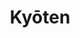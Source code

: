 ---
layout: place
title: Kyōten
permalink: /illinois/chicago/kyoten.html
stateAbbr: IL
stateName: Illinois
cityName: Chicago
seo:
  type: restaurant
  links: http://kyotenchicago.com/
place_id: ChIJqbhk96bTD4gR4wJOg2blQYE
photos:
  - name: >-
      places/ChIJqbhk96bTD4gR4wJOg2blQYE/photos/AeeoHcKDjMjvtJ5xzw0pldPO7QrmDJuPuSmKTVoydb0B3GFT6KX-cx5S7RPgdVIi4tSj-O1XUPtuYMmSjBK8QWILLWnb95g7kA55mey7Rea8DVWjAJva38n6IOb5VdAMpWxMOco6tJ84oRFBp8uLfrC2zpstqzD8FI0M8TgQn0iqUAEHJEFLceO61y8eVG3Ds-cPBGedBaeRyUZ1V0rUIfWjb86lfajn8f3Uqb4P5FR8RG0eVLDgENRPq16cxGzhhNZCG45WNTBvIwJgJ3s9a3aKhc6_5ObzLGFkdpkoV7mTcd3imDzLxwXBM5phVrfMJhfTvInTaAR63ddVckgOedh0QDt6kMUhPTiIfpHxa0CpTDacAI6ItBcDoE_gUAAmarOI5WvqhJWxo89S9K7AP5oVjHjvZpfEIamj1fsbLbXGpmAFDA
    widthPx: 4032
    heightPx: 3024
    authorAttributions:
      - displayName: Joe Graf
        uri: https://maps.google.com/maps/contrib/113972936401181364702
        photoUri: >-
          https://lh3.googleusercontent.com/a-/ALV-UjUxS8_3kKtn_SGfYRj5bq5UOYAhvBuO8f0geg20DSjPQV_skZ7V=s100-p-k-no-mo
    flagContentUri: >-
      https://www.google.com/local/imagery/report/?cb_client=maps_api_places.places_api&image_key=!1e10!2sCIHM0ogKEICAgIDnueiedw&hl=en-US
    googleMapsUri: >-
      https://www.google.com/maps/place//data=!3m4!1e2!3m2!1sCIHM0ogKEICAgIDnueiedw!2e10!4m2!3m1!1s0x880fd3a6f764b8a9:0x8141e566834e02e3
  - name: >-
      places/ChIJqbhk96bTD4gR4wJOg2blQYE/photos/AeeoHcKXeTDny8xWOyaNP9nrsagNiUsGEDpa1ggL2ZfXv1-jQEgZQ127pv_xcKZ5PlgaDiRAuxQOmlirFKB6EycvDBNkwzepEPK2KrnaJmr_8nMWfGHNzh9pVe3z7SARuiz_vo4YHKu4JuBK-DUrd9GP8R64Ll2lcFBOSRyQEOiUw6VJvH0IVhbfupr4jXsG4uRMsKleQ7IUhALgP8K3OnA8CdkNQL9oU2YFXDrItZbTN_musPesVK-qkHGisMZ68Ck2DG4J7J53biM8_DpZwUy7RlI5oKcyuAl2UrOhZBjvoybzRA
    widthPx: 1280
    heightPx: 960
    authorAttributions:
      - displayName: Kyōten
        uri: https://maps.google.com/maps/contrib/111014479974171948105
        photoUri: >-
          https://lh3.googleusercontent.com/a-/ALV-UjXqX-etS7rwKeKplFUEQi3wjm-EAHVHUasHWWia5litDtacJyc=s100-p-k-no-mo
    flagContentUri: >-
      https://www.google.com/local/imagery/report/?cb_client=maps_api_places.places_api&image_key=!1e10!2sAF1QipNN0-hfY4eqRNFapueCsBY4_5RzYeDS-3YDxRal&hl=en-US
    googleMapsUri: >-
      https://www.google.com/maps/place//data=!3m4!1e2!3m2!1sAF1QipNN0-hfY4eqRNFapueCsBY4_5RzYeDS-3YDxRal!2e10!4m2!3m1!1s0x880fd3a6f764b8a9:0x8141e566834e02e3
  - name: >-
      places/ChIJqbhk96bTD4gR4wJOg2blQYE/photos/AeeoHcLfjknvLNCRu4VfSheKIJ_X0Bkyl0Wsa5p5rPWozCimpGvaf66L4lHG0a1YV6QtYpJ7MgSBzkVHdxKZhfnLRLFK1-TofM2_DS6hRSu9bPnj4hu4YFIGWvFvG0bsnRSedLg3_7PdCP1XUg68ui_oLIM9m4tdG2Q2q37EktdNdVFsG2ND5Hd1wbUGPAFJRxw3h_mjWEVDpUhGOWfkMKHFHsv2bKYaKH1161HrqXpp9ktzGLz9SaUdbV8oDxl_PteNGIMTrAM7i0cn-peGr1HS_yA5Dbuwp2J2yiOkymEYZzjmEg
    widthPx: 960
    heightPx: 1280
    authorAttributions:
      - displayName: Kyōten
        uri: https://maps.google.com/maps/contrib/111014479974171948105
        photoUri: >-
          https://lh3.googleusercontent.com/a-/ALV-UjXqX-etS7rwKeKplFUEQi3wjm-EAHVHUasHWWia5litDtacJyc=s100-p-k-no-mo
    flagContentUri: >-
      https://www.google.com/local/imagery/report/?cb_client=maps_api_places.places_api&image_key=!1e10!2sAF1QipMMmjKSgPzdTlsPfkSEG8zSg8XJYeP46mkb_jcK&hl=en-US
    googleMapsUri: >-
      https://www.google.com/maps/place//data=!3m4!1e2!3m2!1sAF1QipMMmjKSgPzdTlsPfkSEG8zSg8XJYeP46mkb_jcK!2e10!4m2!3m1!1s0x880fd3a6f764b8a9:0x8141e566834e02e3
  - name: >-
      places/ChIJqbhk96bTD4gR4wJOg2blQYE/photos/AeeoHcKM2zIBcB0qRlwo3yAnRAPb1brXq0pEbdZtVx2yJEof8eIR0LowYOYqBzD1Cw_1vzSY_LW30J4ZkhmHIqdK-BYr5blM3H8esEBA8CjOSX7ek_xmN-94P6Izucr1VopDkD_cDyfd3pvoedo920Qa5P3jl2zL7zTDlQD-NjRhT9HumA72wSjLQsrVcqnF1b1ome0b4gudCDS1nCnnQ3gktafbBLVBUyEmrZh6GYKXll4HvUml9dT0BZ2bsiwP4RDMXz6DW_QlylP6XoprCrBjUPmk7EA1CD4GM30FXbu448xMb08NUzMMAUsU-oCBCC3F_UKcWOnsVnDZbNEMKQI8T5K4KmTMLK0nrlh-EV_0Fnm4zY7SUXLB6Jk-yS3x5Z0Znnm04eFrNDhmXR7qY41B-qGJlp1F0hTePG59USDAgUYS_B1S
    widthPx: 4032
    heightPx: 3024
    authorAttributions:
      - displayName: Rebecca Fyffe
        uri: https://maps.google.com/maps/contrib/100127848317540675079
        photoUri: >-
          https://lh3.googleusercontent.com/a-/ALV-UjWQxzt-wyeIC5JCaC5fa6bQgYkJWd6a8baBeEa14RNajT7fFYQ=s100-p-k-no-mo
    flagContentUri: >-
      https://www.google.com/local/imagery/report/?cb_client=maps_api_places.places_api&image_key=!1e10!2sCIHM0ogKEICAgIDnlsfL_QE&hl=en-US
    googleMapsUri: >-
      https://www.google.com/maps/place//data=!3m4!1e2!3m2!1sCIHM0ogKEICAgIDnlsfL_QE!2e10!4m2!3m1!1s0x880fd3a6f764b8a9:0x8141e566834e02e3
  - name: >-
      places/ChIJqbhk96bTD4gR4wJOg2blQYE/photos/AeeoHcJl63vwBD_q2fw9KSi9GtRf6pVKslkBXW_WZOM3ofcfxzl79i3rXdD3QOA4sKCHzWj78AO0uk28cayVMHDmTPz-bzQjPK8DAjni-evF47cN0v9_DY5tepI8qtWj0hPK3qSyEWGsd2nl_aTA_zqfYB0NSSJDVJ1ue-c1WtCijH242MPUNd0fQ5MFnnesnltI3XFVUmBhzIHy7Zbee3wEzhLc--OLpjT6Wobil1cMt-dENzTdFptM2QjqaQIIrg5N4V2dD2tAqZGEIzN4XKYaKuhSrx6GfgsiFd1Fbkc2TrnQ7ih806tep5hEQcH0MMAfOx4DHf-zRpWdm-FnbsItNh3FZV-znOIpXnk9kNZIrtn4MgmQwSAmFsyQWV-TGIP5J3XKauoEzAWwLQ25jBTPPbM9r8Wvgnf1SarWjO_uCgUdBMYOItQ9VCadhkF1kfD-
    widthPx: 3586
    heightPx: 2690
    authorAttributions:
      - displayName: Mindy Ray
        uri: https://maps.google.com/maps/contrib/118261218757677598935
        photoUri: >-
          https://lh3.googleusercontent.com/a-/ALV-UjUCMMmyGm5gyR3KnZnU5xcXC64FrQxWBBDr_6XgIoT2nQMzK9ad=s100-p-k-no-mo
    flagContentUri: >-
      https://www.google.com/local/imagery/report/?cb_client=maps_api_places.places_api&image_key=!1e10!2sCIABIhAGbwPT2wBaIme7q8QABtl2&hl=en-US
    googleMapsUri: >-
      https://www.google.com/maps/place//data=!3m4!1e2!3m2!1sCIABIhAGbwPT2wBaIme7q8QABtl2!2e10!4m2!3m1!1s0x880fd3a6f764b8a9:0x8141e566834e02e3
  - name: >-
      places/ChIJqbhk96bTD4gR4wJOg2blQYE/photos/AeeoHcJ0vtr42hAF9HrGNCHWr4LvRE_XcCNSWrFX0Xjo4DNWw21At0l9gn76moytz8tygNDVy6jnsOwSsTmFlgMcJGw6z5jPib-zgUo2bKEeee7xON4-3I7O6pAXbkBtFlIBRBpNM3-bgZ5Hl7ozfk_O5BJigRRLYAvJsQnYS_pu66IMzvU78Htq-1kWKndlM7rv8ly9-vv1wXA2QbnZkvmt4ldmVc2nwk7A7NA7OZIDHp3fSTJz4103kcDiBO5NblLGu3_q83Kdvh_BmaUnxHN7GkuhFsk59Jig1Xfca-quTnZ-Xsxqgp8IByofeDt_eHAc9DRJ3ZunmL2YNmGqbrl14LaZ-RfjrkcVjXwnNSuS_kfPzVX7dySKVgT_j0X-ilZr_aw_8Q6NzQ70U6xQSLsMEgotGdTmTguAaYilB5ycJcSjz3M
    widthPx: 4080
    heightPx: 3072
    authorAttributions:
      - displayName: rob fischer
        uri: https://maps.google.com/maps/contrib/100048998899910181567
        photoUri: >-
          https://lh3.googleusercontent.com/a-/ALV-UjWAoMhxnBngBP-wKWx3_x-bhWal7gK3LRbxKPCupd8vPs1UAEyO_A=s100-p-k-no-mo
    flagContentUri: >-
      https://www.google.com/local/imagery/report/?cb_client=maps_api_places.places_api&image_key=!1e10!2sCIHM0ogKEICAgIDH-qa1kAE&hl=en-US
    googleMapsUri: >-
      https://www.google.com/maps/place//data=!3m4!1e2!3m2!1sCIHM0ogKEICAgIDH-qa1kAE!2e10!4m2!3m1!1s0x880fd3a6f764b8a9:0x8141e566834e02e3
  - name: >-
      places/ChIJqbhk96bTD4gR4wJOg2blQYE/photos/AeeoHcIVukEOBo2wJO0Y6TsyVPdbdP8Yizw8XUtDUfOEkOOrpBvW3uyfMBmULrqjztwLsLyt3AhJ86oMfzone65ihlCiY4D-cNpTdvGJ-g2Bw9hgAMZ_okfNBhfSaUZN1Y0J4-mbwD0dvPCr9YlraNO6KRWXPckevngHPoZxLxMxpcg4XuTkF5jALU_bngk-2O_hTCgYspwwNWXzHxh6HSXAeSPeJ1exCQTO7EOGtOwrGxIssbpRbc6lh_fAGyzzRp1gxvEGq950alafRpRXSxJLPOm6Jc3E9Nq_W_bQc4s8bxWYLxyzol9hjRoHDxKqxWIgT6T3z8rAwdvz8m6bufCrJ1zUOJtOyuTZrN8t1n-epZklVJi05_gl-GNtLNIAo3OGS4aoqztSOlQv1ve9QJFqrpq7Kh9iZZUJcHn_1ruRX4Qej5pmd8Q5XbBuOcFglg
    widthPx: 4032
    heightPx: 3024
    authorAttributions:
      - displayName: Mindy Ray
        uri: https://maps.google.com/maps/contrib/118261218757677598935
        photoUri: >-
          https://lh3.googleusercontent.com/a-/ALV-UjUCMMmyGm5gyR3KnZnU5xcXC64FrQxWBBDr_6XgIoT2nQMzK9ad=s100-p-k-no-mo
    flagContentUri: >-
      https://www.google.com/local/imagery/report/?cb_client=maps_api_places.places_api&image_key=!1e10!2sCIABIhAGbwPT2wBaIme7q8QAAt6q&hl=en-US
    googleMapsUri: >-
      https://www.google.com/maps/place//data=!3m4!1e2!3m2!1sCIABIhAGbwPT2wBaIme7q8QAAt6q!2e10!4m2!3m1!1s0x880fd3a6f764b8a9:0x8141e566834e02e3
  - name: >-
      places/ChIJqbhk96bTD4gR4wJOg2blQYE/photos/AeeoHcIggvN15zGaSl5oqLZ3YYgPdxcQGKJg9PYNTejczBu7YBaIBIRFXiT3N5GO4lpc_SPDOZ8cAyZEkiQ9DkIIiLFoFhCIPbRUyhchi-md3I0511gWXHE5pbWTTJSTi6gChUGMVmbbs1YmChocCDZhbKZawdXJxllJ6AywZ4r9G0-e0dy-LYpGecr30AAGRG9DDXj1xwpEejz9uXnOQW7H3p4hiqmUytABVPR4YnRLCN0IwiHbBxU8mBolXv-AuByJmke8Iy6_VPdRTAY9R17v86UqkInV0SsC1UuOl_KBGInqNL7c0uDzwc4ShXuKDELf6ShlNgzO8M7rieStNsViB3AyrWk3NMJPUC3bhz1f3_lbg_5Wa8tgYDFjGyodzxUVS2Fi-0AvRCgCziPGcA27ne2NilbE-wUmMu8M-hiMI-R5-hA
    widthPx: 4032
    heightPx: 3024
    authorAttributions:
      - displayName: Rebecca Fyffe
        uri: https://maps.google.com/maps/contrib/100127848317540675079
        photoUri: >-
          https://lh3.googleusercontent.com/a-/ALV-UjWQxzt-wyeIC5JCaC5fa6bQgYkJWd6a8baBeEa14RNajT7fFYQ=s100-p-k-no-mo
    flagContentUri: >-
      https://www.google.com/local/imagery/report/?cb_client=maps_api_places.places_api&image_key=!1e10!2sCIHM0ogKEICAgIDnlsfL4wE&hl=en-US
    googleMapsUri: >-
      https://www.google.com/maps/place//data=!3m4!1e2!3m2!1sCIHM0ogKEICAgIDnlsfL4wE!2e10!4m2!3m1!1s0x880fd3a6f764b8a9:0x8141e566834e02e3
  - name: >-
      places/ChIJqbhk96bTD4gR4wJOg2blQYE/photos/AeeoHcLlZPV0ybTt10al1GHU6LUjo6lGoekFFBbqUZzDMlPyF9sFyynEuGIjfvb6st5Cty4z3f8gmzRgx8W_sPO6PY9YzQJeiq3rr2NTyIPFKT4-W39ur8-yVJvUD7leif1Zn29K7FIjKDdf7naODAxWHIpgdte9KqXVq9wMIFaXggFEsl1qKv5ruHg99bQeIY1IF0f0bnB1gWW6EYB6eciY4Ctj3ExriW4-FV0NoSegGXOVRN8D54n8UgNUWAVY9SbxBDMjv2hI2aq1XAsF1P7Vh0f9iQEfy3g81OdSskHBaP_7YymO_RIlvsLHTDR2jpLwyYZafCB9w2nUEb-4TB-7PzoVCPKEp5f1OK3egcxBmjTnqJHmd9rThic316jPNpBkwN_tBxW0iC-6fR0qR3WS8TG_Ujdbv5CwtU1iRNIVhpa9a5Mx
    widthPx: 2907
    heightPx: 3101
    authorAttributions:
      - displayName: Alex Zaharia
        uri: https://maps.google.com/maps/contrib/112384298583014569303
        photoUri: >-
          https://lh3.googleusercontent.com/a/ACg8ocIRnohpv9UrqZrWyLSUpt5juB23l2yZrDxLNgrr7du4cUrcMA=s100-p-k-no-mo
    flagContentUri: >-
      https://www.google.com/local/imagery/report/?cb_client=maps_api_places.places_api&image_key=!1e10!2sCIHM0ogKEICAgICJh_zb3wE&hl=en-US
    googleMapsUri: >-
      https://www.google.com/maps/place//data=!3m4!1e2!3m2!1sCIHM0ogKEICAgICJh_zb3wE!2e10!4m2!3m1!1s0x880fd3a6f764b8a9:0x8141e566834e02e3
  - name: >-
      places/ChIJqbhk96bTD4gR4wJOg2blQYE/photos/AeeoHcLM-FszaXNLDfJ-ZeJIxth4IYKWqlEbYl9jCtkG1EG6oF5QlKafwWqi6zsLmufWVVpJ9vPjdEvy0yh_3GO76P1LlIeZXilFx84bQYGSU2yZRoskR2JYB1jjSMIZEfjwAtRtgdGfkgkswVrD4xx0U_rDxLrk0ymSz3YYaOUcFlk-4z1K2OCOWDdJZhIt12L5CEn0zLSQ1q8JA5QGhl6PqbTQXjBSP4OfmkiIzvugl9y71Sj5FEw0daGZYSAHh1Y9KA-No1j7zB15f1sQJGg5PL7SYNGGbUSmBTAv1cuGHNck5zCxEF-Xt56o_0DM2b2meC89NdC0DMGLcQ6_nq-6Rf3ea_ctf6ygMworffzbdn9mAUt5OUTxbXLDnNvZKnm-VMY6YX0L1v_8fcp3V0UYwNHOv_q1t2x9vP6b6UWUDrPGkg
    widthPx: 3360
    heightPx: 2979
    authorAttributions:
      - displayName: David Yoo
        uri: https://maps.google.com/maps/contrib/109133918941973434828
        photoUri: >-
          https://lh3.googleusercontent.com/a/ACg8ocIC3poZW9hRTU_sWFLS7bN56hcpbMkUzKXQlAxIDuXVLI3sfw=s100-p-k-no-mo
    flagContentUri: >-
      https://www.google.com/local/imagery/report/?cb_client=maps_api_places.places_api&image_key=!1e10!2sCIHM0ogKEICAgIDCiJafPA&hl=en-US
    googleMapsUri: >-
      https://www.google.com/maps/place//data=!3m4!1e2!3m2!1sCIHM0ogKEICAgIDCiJafPA!2e10!4m2!3m1!1s0x880fd3a6f764b8a9:0x8141e566834e02e3
address: 2507 W Armitage Ave, Chicago, IL 60647, USA
street: 2507 W Armitage Ave
city: Chicago
state: IL
zip: '60647'
country: USA
neighborhood: Logan Square
latitude: '41.917438'
longitude: '-87.690226'
accessibility_options:
  wheelchairAccessibleParking: false
business_status: OPERATIONAL
name: Kyōten
google_maps_links:
  directionsUri: >-
    https://www.google.com/maps/dir//''/data=!4m7!4m6!1m1!4e2!1m2!1m1!1s0x880fd3a6f764b8a9:0x8141e566834e02e3!3e0
  placeUri: https://maps.google.com/?cid=9313977732831249123
  writeAReviewUri: >-
    https://www.google.com/maps/place//data=!4m3!3m2!1s0x880fd3a6f764b8a9:0x8141e566834e02e3!12e1
  reviewsUri: >-
    https://www.google.com/maps/place//data=!4m4!3m3!1s0x880fd3a6f764b8a9:0x8141e566834e02e3!9m1!1b1
  photosUri: >-
    https://www.google.com/maps/place//data=!4m3!3m2!1s0x880fd3a6f764b8a9:0x8141e566834e02e3!10e5
primary_type: Sushi Restaurant
opening_hours:
  regular: null
  current: null
secondary_opening_hours:
  regular:
    weekdayDescriptions: null
    type: null
  current:
    weekdayDescriptions: null
    type: null
phone: (312) 880-9402
price_level: PRICE_LEVEL_VERY_EXPENSIVE
price_range: $100 &ndash; & up
rating: '4.8'
rating_count: 0
website: http://kyotenchicago.com/
description: >-
  Discover Kyōten in Chicago, IL$$$Kyōten in Chicago, IL, stands out as an
  upscale sushi restaurant offering an intimate omakase experience that
  highlights fresh, high-quality ingredients. This spot features meticulously
  crafted tasting menus that showcase seasonal seafood and traditional Japanese
  flavors, making it a go-to for those seeking top-rated sushi in the area.
  Diners can enjoy thoughtfully paired beverages that enhance the meal, creating
  a refined atmosphere perfect for special occasions. The focus on premium,
  wild-caught selections ensures each dish is a standout, appealing to
  enthusiasts exploring sushi restaurants near me. With its elegant setting in
  Logan Square, Kyōten provides a memorable escape for anyone craving authentic
  Japanese-inspired cuisine.
generative_summary: >-
  Discover Kyōten in Chicago, IL$$$Kyōten in Chicago, IL, stands out as an
  upscale sushi restaurant offering an intimate omakase experience that
  highlights fresh, high-quality ingredients. This spot features meticulously
  crafted tasting menus that showcase seasonal seafood and traditional Japanese
  flavors, making it a go-to for those seeking top-rated sushi in the area.
  Diners can enjoy thoughtfully paired beverages that enhance the meal, creating
  a refined atmosphere perfect for special occasions. The focus on premium,
  wild-caught selections ensures each dish is a standout, appealing to
  enthusiasts exploring sushi restaurants near me. With its elegant setting in
  Logan Square, Kyōten provides a memorable escape for anyone craving authentic
  Japanese-inspired cuisine.
generative_disclosure: Summarized by AI using the Grok-3-Mini model.
reviews:
  - name: >-
      places/ChIJqbhk96bTD4gR4wJOg2blQYE/reviews/ChZDSUhNMG9nS0VJQ0FnSURubHNmTGJREAE
    relativePublishTimeDescription: 6 months ago
    rating: 5
    text:
      text: >-
        Last evening at Kyōten was enchanted. The bar seats eight people. And
        there is only a single seating per night at 6:30. The base price on a
        Friday/weekend is $490 + tax, and my bill was $557 with one delicious
        sake.


        Chef Otto Phan is Vietnamese-American, and he’s obsessed with Japanese
        ingredients and flavors. He doesn’t do anything that steps afoul of
        Japanese traditions, but he’s also not constrained by them. Phan is a
        wunderkind with close relationships built with mentors and purveyors in
        Tokyo, who he visits twice annually and texts daily. Like an investor on
        the phone with a trader on the exchange floor, the fish traders on the
        floor of Tokyo’s bustling fish markets text Phan daily updates about
        what looks extraordinary, and so Phan’s menu is seasonal, based on the
        market’s best daily offering, and features only wild-caught fish. This,
        and the fact that Phan personally prepares every bite dispelled my
        concern that the cost of dinner was gratuitous. After dining and
        understanding the premium Phan pays for his ingredients, the cost makes
        sense.


        Everything tasted delicious. There was one course I couldn’t eat,
        monkfish liver, but I did have the slightest nibble and it was buttery,
        mild, and delicious, and I loved its ginger teriyaki bath. As a wildlife
        disease epidemiology researcher, I’m essentially a parasitologist. And
        once I interact with a research specimen in the field, my ability to eat
        a clean version of that thing raw in the future is done. It’s why raw
        proteins are nearly impossible for me in general. I put my rules and
        prejudices aside and ate course after course of Phan’s transportingly
        delicious fish painted with sauces, glistening, sliced, pinched,
        sometimes packed over delicious rice, and often concealing a poultice of
        wasabi, citrus zest, horseradish, ginger, or other complementary
        aromatics taking each bite to the next level. Some courses I enjoyed
        with my eyes closed to focus on the flavors, not caring that I may have
        looked weird. The two tempura courses, lobster with its roe, and
        beltfish, were my favorites.


        Another protein that I generally don’t enjoy raw is beef. Phan’s wagyu
        nigiri looks extremely rare, but it spends four hours in the sous vide
        and its fats and juices melt in your mouth. My enjoyment of this wagyu
        was in contrast to wagyu I was served last week at a different
        restaurant’s tasting menu where a nearly fist-sized rose-shaped wad of
        too much wagyu to serve in one bite made me channel my inner Khaleesi as
        I imagined myself as Daenerys Targaryen trying to choke down a whole
        horse heart. Phan’s wagyu course, like all of his courses, I truly
        enjoyed.


        Phan is an artist, and watching his passion and giftedness was
        thrilling. His hands squeezing the rice or shaping the fish and the
        gleam in his eyes made me think of the Japanese aesthetic principle of
        wabi-sabi, which embraces imperfection, transience, and connection to
        nature. Here is this beautiful young chef in his absolute prime, with
        extraordinary fish that he instructs you to eat the moment he places it
        on your plate not waiting for the diner next to you to receive theirs,
        and we’re tasting the fruits of our oceans, which are in a race against
        time both literally with a short window on their peak freshness, and
        also figuratively as our oceans are warming.


        I fell in love last night.
      languageCode: en
    originalText:
      text: >-
        Last evening at Kyōten was enchanted. The bar seats eight people. And
        there is only a single seating per night at 6:30. The base price on a
        Friday/weekend is $490 + tax, and my bill was $557 with one delicious
        sake.


        Chef Otto Phan is Vietnamese-American, and he’s obsessed with Japanese
        ingredients and flavors. He doesn’t do anything that steps afoul of
        Japanese traditions, but he’s also not constrained by them. Phan is a
        wunderkind with close relationships built with mentors and purveyors in
        Tokyo, who he visits twice annually and texts daily. Like an investor on
        the phone with a trader on the exchange floor, the fish traders on the
        floor of Tokyo’s bustling fish markets text Phan daily updates about
        what looks extraordinary, and so Phan’s menu is seasonal, based on the
        market’s best daily offering, and features only wild-caught fish. This,
        and the fact that Phan personally prepares every bite dispelled my
        concern that the cost of dinner was gratuitous. After dining and
        understanding the premium Phan pays for his ingredients, the cost makes
        sense.


        Everything tasted delicious. There was one course I couldn’t eat,
        monkfish liver, but I did have the slightest nibble and it was buttery,
        mild, and delicious, and I loved its ginger teriyaki bath. As a wildlife
        disease epidemiology researcher, I’m essentially a parasitologist. And
        once I interact with a research specimen in the field, my ability to eat
        a clean version of that thing raw in the future is done. It’s why raw
        proteins are nearly impossible for me in general. I put my rules and
        prejudices aside and ate course after course of Phan’s transportingly
        delicious fish painted with sauces, glistening, sliced, pinched,
        sometimes packed over delicious rice, and often concealing a poultice of
        wasabi, citrus zest, horseradish, ginger, or other complementary
        aromatics taking each bite to the next level. Some courses I enjoyed
        with my eyes closed to focus on the flavors, not caring that I may have
        looked weird. The two tempura courses, lobster with its roe, and
        beltfish, were my favorites.


        Another protein that I generally don’t enjoy raw is beef. Phan’s wagyu
        nigiri looks extremely rare, but it spends four hours in the sous vide
        and its fats and juices melt in your mouth. My enjoyment of this wagyu
        was in contrast to wagyu I was served last week at a different
        restaurant’s tasting menu where a nearly fist-sized rose-shaped wad of
        too much wagyu to serve in one bite made me channel my inner Khaleesi as
        I imagined myself as Daenerys Targaryen trying to choke down a whole
        horse heart. Phan’s wagyu course, like all of his courses, I truly
        enjoyed.


        Phan is an artist, and watching his passion and giftedness was
        thrilling. His hands squeezing the rice or shaping the fish and the
        gleam in his eyes made me think of the Japanese aesthetic principle of
        wabi-sabi, which embraces imperfection, transience, and connection to
        nature. Here is this beautiful young chef in his absolute prime, with
        extraordinary fish that he instructs you to eat the moment he places it
        on your plate not waiting for the diner next to you to receive theirs,
        and we’re tasting the fruits of our oceans, which are in a race against
        time both literally with a short window on their peak freshness, and
        also figuratively as our oceans are warming.


        I fell in love last night.
      languageCode: en
    authorAttribution:
      displayName: Rebecca Fyffe
      uri: https://www.google.com/maps/contrib/100127848317540675079/reviews
      photoUri: >-
        https://lh3.googleusercontent.com/a-/ALV-UjWQxzt-wyeIC5JCaC5fa6bQgYkJWd6a8baBeEa14RNajT7fFYQ=s128-c0x00000000-cc-rp-mo-ba4
    publishTime: '2024-10-05T19:05:15.884225Z'
    flagContentUri: >-
      https://www.google.com/local/review/rap/report?postId=ChZDSUhNMG9nS0VJQ0FnSURubHNmTGJREAE&d=17924085&t=1
    googleMapsUri: >-
      https://www.google.com/maps/reviews/data=!4m6!14m5!1m4!2m3!1sChZDSUhNMG9nS0VJQ0FnSURubHNmTGJREAE!2m1!1s0x880fd3a6f764b8a9:0x8141e566834e02e3
  - name: >-
      places/ChIJqbhk96bTD4gR4wJOg2blQYE/reviews/ChdDSUhNMG9nS0VJQ0FnTURnak83V3BRRRAB
    relativePublishTimeDescription: a month ago
    rating: 5
    text:
      text: >-
        I used to live and work in Tokyo. This is the first real Japanese
        restaurant that I’ve been to since I’ve been back. So authentic.
        Everything was amazing. I highly recommend.
      languageCode: en
    originalText:
      text: >-
        I used to live and work in Tokyo. This is the first real Japanese
        restaurant that I’ve been to since I’ve been back. So authentic.
        Everything was amazing. I highly recommend.
      languageCode: en
    authorAttribution:
      displayName: Drew Doran
      uri: https://www.google.com/maps/contrib/111922585423111497100/reviews
      photoUri: >-
        https://lh3.googleusercontent.com/a-/ALV-UjW9ZqoaaPDnEeNtBnXmjo7C-3eH9dZhDQkXbE3M3YQlF2MNegt_=s128-c0x00000000-cc-rp-mo-ba2
    publishTime: '2025-02-22T23:14:27.835719Z'
    flagContentUri: >-
      https://www.google.com/local/review/rap/report?postId=ChdDSUhNMG9nS0VJQ0FnTURnak83V3BRRRAB&d=17924085&t=1
    googleMapsUri: >-
      https://www.google.com/maps/reviews/data=!4m6!14m5!1m4!2m3!1sChdDSUhNMG9nS0VJQ0FnTURnak83V3BRRRAB!2m1!1s0x880fd3a6f764b8a9:0x8141e566834e02e3
  - name: >-
      places/ChIJqbhk96bTD4gR4wJOg2blQYE/reviews/ChZDSUhNMG9nS0VJQ0FnSURfeF9EUkN3EAE
    relativePublishTimeDescription: 2 months ago
    rating: 5
    text:
      text: >-
        Had an incredible time in January. The best fish and Thursday night I
        have ever had.
      languageCode: en
    originalText:
      text: >-
        Had an incredible time in January. The best fish and Thursday night I
        have ever had.
      languageCode: en
    authorAttribution:
      displayName: Cindy Stuch
      uri: https://www.google.com/maps/contrib/107417575248079120954/reviews
      photoUri: >-
        https://lh3.googleusercontent.com/a-/ALV-UjU99qbNGv9L83bSnnsNLcL-OiM0VdAGhLdyXg2Kpajg6QWkFHc=s128-c0x00000000-cc-rp-mo-ba3
    publishTime: '2025-01-27T16:52:51.314327Z'
    flagContentUri: >-
      https://www.google.com/local/review/rap/report?postId=ChZDSUhNMG9nS0VJQ0FnSURfeF9EUkN3EAE&d=17924085&t=1
    googleMapsUri: >-
      https://www.google.com/maps/reviews/data=!4m6!14m5!1m4!2m3!1sChZDSUhNMG9nS0VJQ0FnSURfeF9EUkN3EAE!2m1!1s0x880fd3a6f764b8a9:0x8141e566834e02e3
  - name: >-
      places/ChIJqbhk96bTD4gR4wJOg2blQYE/reviews/ChRDSUhNMG9nS0VJQ0FnSURDaUlZehAB
    relativePublishTimeDescription: 4 years ago
    rating: 5
    text:
      text: >-
        This is my second time dining here.  Chef Phan has taken what was
        already the best omakase in Chicago and elevated it to one of the best
        omakase experiences anywhere.  So many interesting and unique courses
        and unexpected flavors ... this is multiple michelin star worthy
        dining.  The new menu is pricey, but your group will have the entire
        restaurant to itself for the evening, and the value in the ingredients
        and execution is absolutely there.  Can’t recommend highly enough.
      languageCode: en
    originalText:
      text: >-
        This is my second time dining here.  Chef Phan has taken what was
        already the best omakase in Chicago and elevated it to one of the best
        omakase experiences anywhere.  So many interesting and unique courses
        and unexpected flavors ... this is multiple michelin star worthy
        dining.  The new menu is pricey, but your group will have the entire
        restaurant to itself for the evening, and the value in the ingredients
        and execution is absolutely there.  Can’t recommend highly enough.
      languageCode: en
    authorAttribution:
      displayName: David Yoo
      uri: https://www.google.com/maps/contrib/109133918941973434828/reviews
      photoUri: >-
        https://lh3.googleusercontent.com/a/ACg8ocIC3poZW9hRTU_sWFLS7bN56hcpbMkUzKXQlAxIDuXVLI3sfw=s128-c0x00000000-cc-rp-mo-ba2
    publishTime: '2020-09-14T03:26:22.800296Z'
    flagContentUri: >-
      https://www.google.com/local/review/rap/report?postId=ChRDSUhNMG9nS0VJQ0FnSURDaUlZehAB&d=17924085&t=1
    googleMapsUri: >-
      https://www.google.com/maps/reviews/data=!4m6!14m5!1m4!2m3!1sChRDSUhNMG9nS0VJQ0FnSURDaUlZehAB!2m1!1s0x880fd3a6f764b8a9:0x8141e566834e02e3
  - name: >-
      places/ChIJqbhk96bTD4gR4wJOg2blQYE/reviews/ChdDSUhNMG9nS0VJQ0FnSURudWVpZTF3RRAB
    relativePublishTimeDescription: 6 months ago
    rating: 5
    text:
      text: >-
        One of the best sushi restaurants in the US. Really exceptional food and
        drink pairings
      languageCode: en
    originalText:
      text: >-
        One of the best sushi restaurants in the US. Really exceptional food and
        drink pairings
      languageCode: en
    authorAttribution:
      displayName: Joe Graf
      uri: https://www.google.com/maps/contrib/113972936401181364702/reviews
      photoUri: >-
        https://lh3.googleusercontent.com/a-/ALV-UjUxS8_3kKtn_SGfYRj5bq5UOYAhvBuO8f0geg20DSjPQV_skZ7V=s128-c0x00000000-cc-rp-mo-ba4
    publishTime: '2024-10-07T15:43:16.125245Z'
    flagContentUri: >-
      https://www.google.com/local/review/rap/report?postId=ChdDSUhNMG9nS0VJQ0FnSURudWVpZTF3RRAB&d=17924085&t=1
    googleMapsUri: >-
      https://www.google.com/maps/reviews/data=!4m6!14m5!1m4!2m3!1sChdDSUhNMG9nS0VJQ0FnSURudWVpZTF3RRAB!2m1!1s0x880fd3a6f764b8a9:0x8141e566834e02e3
review_summary: >-
  What Guests Are Saying$$$Visitors often rave about the authentic vibes and
  exceptional quality at this Chicago sushi gem, noting how the fresh fish and
  creative courses make every bite feel truly special. Many highlight the unique
  flavors and thoughtful pairings that elevate the overall experience, making it
  a standout choice for those hunting for the best sushi near me. Folks
  appreciate the value in the premium ingredients and expert preparation, even
  with the higher price tag, as it delivers an unforgettable meal worth every
  penny. Reviews frequently mention the intimate, seasonal menu as a highlight,
  with diners feeling transported by the attention to detail and innovative
  twists on classics. Overall, it's clear that this spot keeps customers coming
  back for its top-notch execution and genuine appeal in the world of Japanese
  places near me.
review_disclosure: Summarized by AI using the Grok-3-Mini model.
parking_options: null
payment_options:
  acceptsCreditCards: true
  acceptsDebitCards: true
  acceptsCashOnly: false
  acceptsNfc: true
allow_dogs: null
curbside_pickup: null
delivery: null
dine_in: true
good_for_children: false
good_for_groups: false
good_for_sports: false
live_music: false
menu_for_children: false
outdoor_seating: false
reservable: true
restroom: true
serves_beer: null
serves_breakfast: false
serves_brunch: false
serves_cocktails: true
serves_coffee: false
serves_dinner: true
serves_dessert: true
serves_lunch: null
serves_vegetarian_food: false
serves_wine: true
takeout: true
update_category: pro
places_description: >-
  An omakase menu with sake pairings is the highlight at this upscale Japanese
  eatery & sushi bar

---